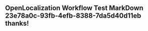 <properties
ms.topic="hero-topic"
ms.test1="hero-topic"
ms.test2="test"/>


## OpenLocalization Workflow Test MarkDown 23e78a0c-93fb-4efb-8388-7da5d40d11eb thanks!



<!--HONumber=Aug16_HO3-->


